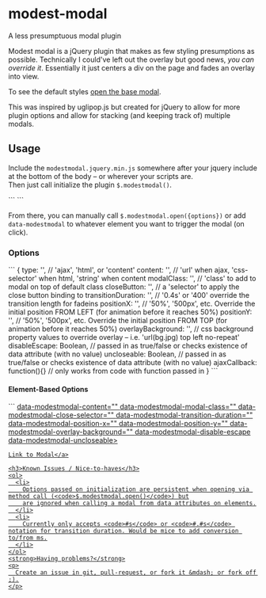 # modest-modal
A less presumptuous modal plugin

<p>
  Modest modal is a jQuery plugin that makes as few styling presumptions as possible.  Technically I could've left out the overlay but good news, <em>you can override it</em>. Essentially it just centers a div on the page and fades an overlay into view.
</p>
<p>
  To see the default styles <a href="#" data-modestmodal data-modestmodal-type="content" data-modestmodal-content="Tada!">open the base modal</a>.
</p>
<p>
  This was inspired by uglipop.js but created for jQuery to allow for more plugin options and allow for stacking (and keeping track of) multiple modals.
</p>
<h2>Usage</h2>
<p>
  Include the <code>modestmodal.jquery.min.js</code> somewhere after your jquery include at the bottom of the body &ndash; or wherever your scripts are.
  <br />
  Then just call initialize the plugin <code>$.modestmodal()</code>.
</p>
```
<script src="https://code.jquery.com/jquery-1.11.3.min.js"></script>
<script src="compiled/modestmodal.jquery.js"></script>
<script>
  $.modestmodal()
</script>
```
<p>
  From there, you can manually call <code>$.modestmodal.open({options})</code> or add <code>data-modestmodal</code> to whatever element you want to trigger the modal (on click).
</p>
<h3>Options</h3>
```
{
  type: '', // 'ajax', 'html', or 'content'
  content: '', // 'url' when ajax, 'css-selector' when html, 'string' when content
  modalClass: '', // 'class' to add to modal on top of default class
  closeButton: '', // a 'selector' to apply the close button binding to
  transitionDuration: '', // '0.4s' or '400' override the transition length for fadeins
  positionX: '', // '50%', '500px', etc. Override the initial position FROM LEFT (for animation before it reaches 50%)
  positionY: '', // '50%', '500px', etc. Override the initial position FROM TOP (for animation before it reaches 50%)
  overlayBackground: '', // css background property values to override overlay – i.e. 'url(bg.jpg) top left no-repeat'
  disableEscape: Boolean, // passed in as true/false or checks existence of data attribute (with no value)
  uncloseable: Boolean, // passed in as true/false or checks existence of data attribute (with no value)
  ajaxCallback: function(){} // only works from code with function passed in
}
```
<h4>Element-Based Options</h4>
```
<a href="#"
    data-modestmodal
    data-modestmodal-type="" <!-- 'ajax', 'html', or 'content' -->
    data-modestmodal-content="" <!-- 'url' when ajax, 'css-selector' when html, 'string' when content -->
    data-modestmodal-modal-class="" <!-- 'class' to add to modal on top of default class -->
    data-modestmodal-close-selector="" <!-- a 'selector' to apply the close button binding to -->
    data-modestmodal-transition-duration="" <!-- '0.4s' or '400' override the transition length for fadeins -->
    data-modestmodal-position-x="" <!-- '50%', '500px', etc. Override the initial position FROM LEFT (for animation before it reaches 50%) -->
    data-modestmodal-position-y="" <!-- '50%', '500px', etc. Override the initial position FROM TOP (for animation before it reaches 50%) -->
    data-modestmodal-overlay-background="" <!-- css background property values to override overlay – i.e. 'url(bg.jpg) top left no-repeat' -->
    data-modestmodal-disable-escape <!-- use data attribute as a boolean (no value) -->
    data-modestmodal-uncloseable> <!-- use data attribute as a boolean (no value) -->

    Link to Modal</a>
```
<h3>Known Issues / Nice-to-haves</h3>
<ol>
  <li>
    Options passed on initialization are persistent when opening via method call (<code>$.modestmodal.open()</code>) but
    are ignored when calling a modal from data attributes on elements.
  </li>
  <li>
    Currently only accepts <code>#s</code> or <code>#.#s</code> notation for transition duration. Would be mice to add conversion to/from ms.
  </li>
</ol>
<strong>Having problems?</strong>
<p>
  Create an issue in git, pull-request, or fork it &mdash; or fork off ;).
</p>
